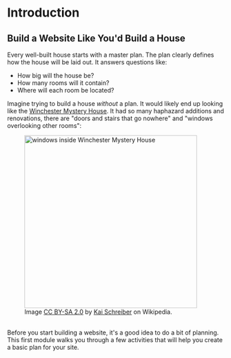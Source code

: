 # Introduction
## Build a Website Like You'd Build a House
Every well-built house starts with a master plan. The plan clearly defines how the house will be laid out. It answers questions like:
- How big will the house be?
- How many rooms will it contain?
- Where will each room be located?

Imagine trying to build a house *without* a plan. It would likely end up looking like the [Winchester Mystery House](https://en.wikipedia.org/wiki/Winchester_Mystery_House). It had so many haphazard additions and renovations, there are "doors and stairs that go nowhere" and "windows overlooking other rooms":

<figure>
<img src="https://upload.wikimedia.org/wikipedia/commons/1/1c/Windows%2C_WMH.jpg" alt="windows inside Winchester Mystery House" width="400px">
  <figcaption>Image <a href="https://creativecommons.org/licenses/by-sa/2.0/">CC BY-SA 2.0</a> by <a href="https://en.wikipedia.org/wiki/Winchester_Mystery_House#/media/File:Windows,_WMH.jpg">Kai Schreiber</a> on Wikipedia.</figcaption>
</figure>
<br>
Before you start building a website, it's a good idea to do a bit of planning. This first module walks you through a few activities that will help you create a basic plan for your site.
